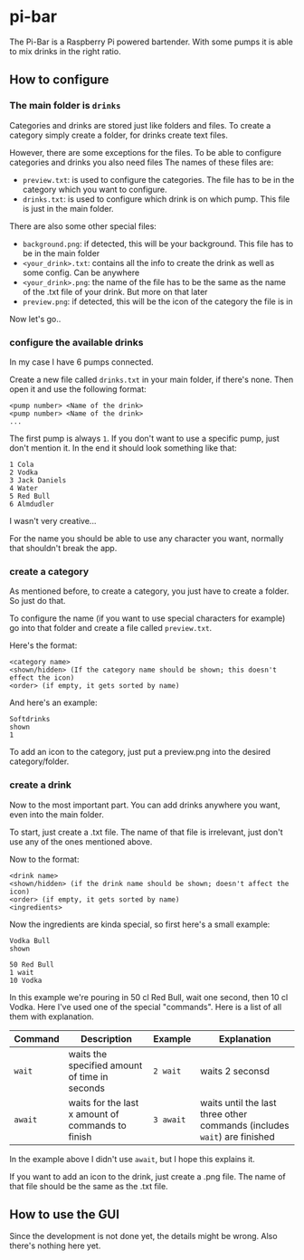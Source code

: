 # pi-bar
The Pi-Bar is a Raspberry Pi powered bartender. 
With some pumps it is able to mix drinks in the right ratio.

## How to configure

### The main folder is `drinks`

Categories and drinks are stored just like folders and files.
To create a category simply create a folder, for drinks create text files.

However, there are some exceptions for the files. To be able to configure categories and drinks you also need files
The names of these files are: 
- `preview.txt`: is used to configure the categories. The file has to be in the category which you want to configure.
- `drinks.txt`: is used to configure which drink is on which pump. This file is just in the main folder.

There are also some other special files:
- `background.png`: if detected, this will be your background. This file has to be in the main folder
- `<your_drink>.txt`: contains all the info to create the drink as well as some config. Can be anywhere
- `<your_drink>.png`: the name of the file has to be the same as the name of the .txt file of your drink. But more on that later
- `preview.png`: if detected, this will be the icon of the category the file is in

Now let's go..

### configure the available drinks
In my case I have 6 pumps connected.

Create a new file called `drinks.txt` in your main folder, if there's none.
Then open it and use the following format:

```
<pump number> <Name of the drink>
<pump number> <Name of the drink>
...
```

The first pump is always `1`. If you don't want to use a specific pump, just don't mention it.
In the end it should look something like that:
```
1 Cola
2 Vodka
3 Jack Daniels
4 Water
5 Red Bull
6 Almdudler
```
I wasn't very creative...

For the name you should be able to use any character you want, normally that shouldn't break the app.

### create a category
As mentioned before, to create a category, you just have to create a folder. So just do that.

To configure the name (if you want to use special characters for example) go into that folder and create a file called `preview.txt`.

Here's the format:
```
<category name>
<shown/hidden> (If the category name should be shown; this doesn't effect the icon)
<order> (if empty, it gets sorted by name)
```

And here's an example:
```
Softdrinks
shown
1
```

To add an icon to the category, just put a preview.png into the desired category/folder.

### create a drink
Now to the most important part. You can add drinks anywhere you want, even into the main folder.

To start, just create a .txt file. The name of that file is irrelevant, just don't use any of the ones mentioned above.

Now to the format:
```
<drink name>
<shown/hidden> (if the drink name should be shown; doesn't affect the icon)
<order> (if empty, it gets sorted by name)
<ingredients>
```

Now the ingredients are kinda special, so first here's a small example:

```
Vodka Bull
shown

50 Red Bull
1 wait
10 Vodka
```

In this example we're pouring in 50 cl Red Bull, wait one second, then 10 cl Vodka.
Here I've used one of the special "commands".
Here is a list of all them with explanation.

Command    | Description                                       | Example      | Explanation
---        | ---                                               | ---          | ---
`wait`   | waits the specified amount of time in seconds     | `2 wait`   | waits 2 seconsd
`await` | waits for the last x amount of commands to finish | `3 await` | waits until the last three other commands (includes `wait`) are finished

In the example above I didn't use `await`, but I hope this explains it.

If you want to add an icon to the drink, just create a .png file. The name of that file should be the same as the .txt file.


## How to use the GUI
Since the development is not done yet, the details might be wrong.
Also there's nothing here yet.
